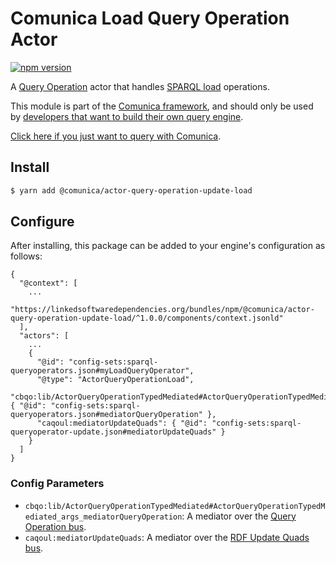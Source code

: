 # Comunica Load Query Operation Actor

[![npm version](https://badge.fury.io/js/%40comunica%2Factor-query-operation-update-load.svg)](https://www.npmjs.com/package/@comunica/actor-query-operation-update-load)

A [Query Operation](https://github.com/comunica/comunica/tree/master/packages/bus-query-operation) actor that handles
[SPARQL load](https://www.w3.org/TR/sparql11-update/#load) operations.

This module is part of the [Comunica framework](https://github.com/comunica/comunica),
and should only be used by [developers that want to build their own query engine](https://comunica.dev/docs/modify/).

[Click here if you just want to query with Comunica](https://comunica.dev/docs/query/).

## Install

```bash
$ yarn add @comunica/actor-query-operation-update-load
```

## Configure

After installing, this package can be added to your engine's configuration as follows:
```text
{
  "@context": [
    ...
    "https://linkedsoftwaredependencies.org/bundles/npm/@comunica/actor-query-operation-update-load/^1.0.0/components/context.jsonld"  
  ],
  "actors": [
    ...
    {
      "@id": "config-sets:sparql-queryoperators.json#myLoadQueryOperator",
      "@type": "ActorQueryOperationLoad",
      "cbqo:lib/ActorQueryOperationTypedMediated#ActorQueryOperationTypedMediated_args_mediatorQueryOperation": { "@id": "config-sets:sparql-queryoperators.json#mediatorQueryOperation" },
      "caqoul:mediatorUpdateQuads": { "@id": "config-sets:sparql-queryoperator-update.json#mediatorUpdateQuads" }
    }
  ]
}
```

### Config Parameters

* `cbqo:lib/ActorQueryOperationTypedMediated#ActorQueryOperationTypedMediated_args_mediatorQueryOperation`: A mediator over the [Query Operation bus](https://github.com/comunica/comunica/tree/master/packages/bus-query-operation).
* `caqoul:mediatorUpdateQuads`: A mediator over the [RDF Update Quads bus](https://github.com/comunica/comunica/tree/master/packages/bus-rdf-update-quads).
